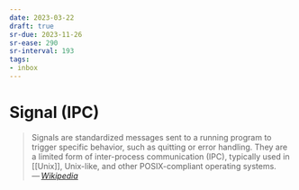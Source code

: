 ```yaml
---
date: 2023-03-22
draft: true
sr-due: 2023-11-26
sr-ease: 290
sr-interval: 193
tags:
- inbox
---
```


# Signal (IPC)

> Signals are standardized messages sent to a running program to trigger
> specific behavior, such as quitting or error handling. They are a limited form
> of inter-process communication (IPC), typically used in [[Unix]], Unix-like, and
> other POSIX-compliant operating systems.\
> — <cite>[Wikipedia](https://en.wikipedia.org/wiki/Signal_\(IPC\))</cite>